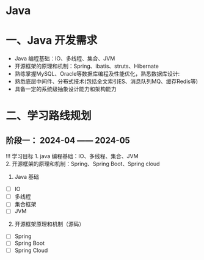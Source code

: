 # Java

# 一、Java 开发需求

* Java 编程基础：IO、多线程、集合、JVM
* 开源框架的原理和机制：Spring、ibatis、struts、Hibernate
* 熟练掌握MySQL、Oracle等数据库编程及性能优化，熟悉数据库设计:
* 熟悉底层中间件、分布式技术(包括全文索引ES、消息队列MQ、缓存Redis等)
* 具备一定的系统级抽象设计能力和架构能力

# 二、学习路线规划

## 阶段一： 2024-04 —— 2024-05
!!! 学习目标
    1. java 编程基础：IO、多线程、集合、JVM  
    2. 开源框架的原理和机制：Spring、Spring Boot、Spring cloud
1. Java 基础  
   
- [ ] IO
- [ ] 多线程
- [ ] 集合框架
- [ ] JVM

2. 开源框架原理和机制（源码）

- [ ] Spring
- [ ] Spring Boot
- [ ] Spring Cloud